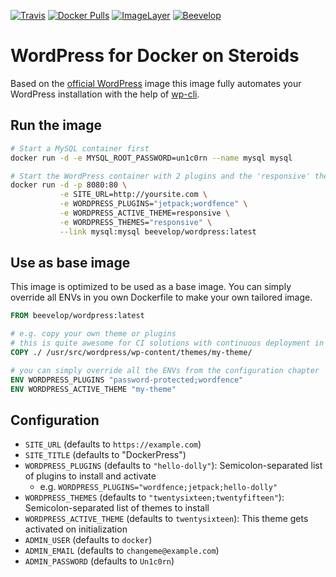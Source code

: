 [![Travis](https://img.shields.io/travis/beevelop/docker-wordpress.svg?style=flat-square)](https://travis-ci.org/beevelop/docker-wordpress)
[![Docker Pulls](https://img.shields.io/docker/pulls/beevelop/wordpress.svg?style=flat-square)](https://links.beevelop.com/d-wordpress)
[![ImageLayer](https://badge.imagelayers.io/beevelop/wordpress:latest.svg)](https://imagelayers.io/?images=beevelop/wordpress:latest)
[![Beevelop](https://links.beevelop.com/honey-badge)](https://beevelop.com)

# WordPress for Docker on Steroids

Based on the [official WordPress](https://hub.docker.com/_/wordpress/) image this image fully automates your WordPress installation with the help of [wp-cli](http://wp-cli.org/).

## Run the image
```bash
# Start a MySQL container first
docker run -d -e MYSQL_ROOT_PASSWORD=un1c0rn --name mysql mysql

# Start the WordPress container with 2 plugins and the 'responsive' theme
docker run -d -p 8080:80 \
           -e SITE_URL=http://yoursite.com \
           -e WORDPRESS_PLUGINS="jetpack;wordfence" \
           -e WORDPRESS_ACTIVE_THEME=responsive \
           -e WORDPRESS_THEMES="responsive" \
           --link mysql:mysql beevelop/wordpress:latest
```

## Use as base image
This image is optimized to be used as a base image. You can simply override all ENVs in you own Dockerfile to make your own tailored image.
```Dockerfile
FROM beevelop/wordpress:latest

# e.g. copy your own theme or plugins
# this is quite awesome for CI solutions with continuous deployment in mind
COPY ./ /usr/src/wordpress/wp-content/themes/my-theme/

# you can simply override all the ENVs from the configuration chapter
ENV WORDPRESS_PLUGINS "password-protected;wordfence"
ENV WORDPRESS_ACTIVE_THEME "my-theme"
```

## Configuration
- `SITE_URL` (defaults to `https://example.com`)
- `SITE_TITLE` (defaults to "DockerPress")
- `WORDPRESS_PLUGINS` (defaults to `"hello-dolly"`): Semicolon-separated list of plugins to install and activate
  + e.g. `WORDPRESS_PLUGINS="wordfence;jetpack;hello-dolly"`
- `WORDPRESS_THEMES` (defaults to `"twentysixteen;twentyfifteen"`): Semicolon-separated list of themes to install
- `WORDPRESS_ACTIVE_THEME` (defaults to `twentysixteen`): This theme gets activated on initialization
- `ADMIN_USER` (defaults to `docker`)
- `ADMIN_EMAIL` (defaults to `changeme@example.com`)
- `ADMIN_PASSWORD` (defaults to `Un1c0rn`)
